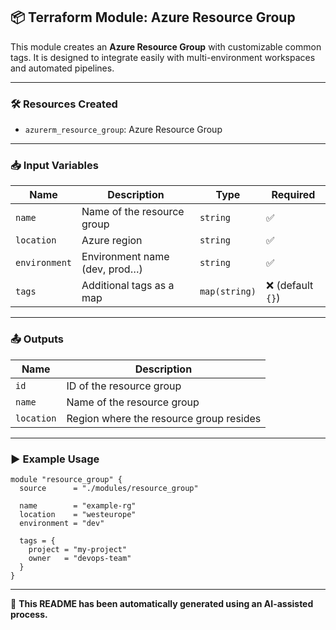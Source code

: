 ## 📦 Terraform Module: Azure Resource Group

This module creates an **Azure Resource Group** with customizable common tags. It is designed to integrate easily with multi-environment workspaces and automated pipelines.

---

### 🛠️ Resources Created

- `azurerm_resource_group`: Azure Resource Group

---

### 📥 Input Variables

| Name         | Description                        | Type          | Required |
|--------------|------------------------------------|---------------|----------|
| `name`       | Name of the resource group         | `string`      | ✅       |
| `location`   | Azure region                       | `string`      | ✅       |
| `environment`| Environment name (dev, prod…)      | `string`      | ✅       |
| `tags`       | Additional tags as a map           | `map(string)` | ❌ (default `{}`) |

---

### 📤 Outputs

| Name       | Description                            |
|------------|----------------------------------------|
| `id`       | ID of the resource group               |
| `name`     | Name of the resource group             |
| `location` | Region where the resource group resides|

---

### ▶️ Example Usage

```hcl
module "resource_group" {
  source      = "./modules/resource_group"

  name        = "example-rg"
  location    = "westeurope"
  environment = "dev"

  tags = {
    project = "my-project"
    owner   = "devops-team"
  }
}
```

---

📄 **This README has been automatically generated using an AI-assisted process.**

